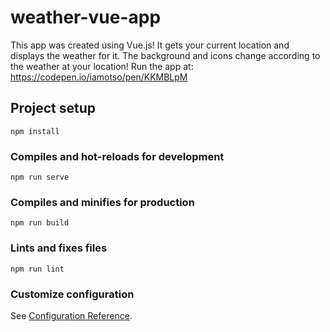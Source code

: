 # weather-vue-app

This app was created using Vue.js! It gets your current location and displays the weather for it. The background and icons change according to the weather at your location! Run the app at: https://codepen.io/iamotso/pen/KKMBLpM

## Project setup
```
npm install
```

### Compiles and hot-reloads for development
```
npm run serve
```

### Compiles and minifies for production
```
npm run build
```

### Lints and fixes files
```
npm run lint
```

### Customize configuration
See [Configuration Reference](https://cli.vuejs.org/config/).
